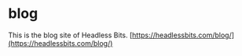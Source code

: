 # blog
This is the blog site of Headless Bits. [https://headlessbits.com/blog/](https://headlessbits.com/blog/)
